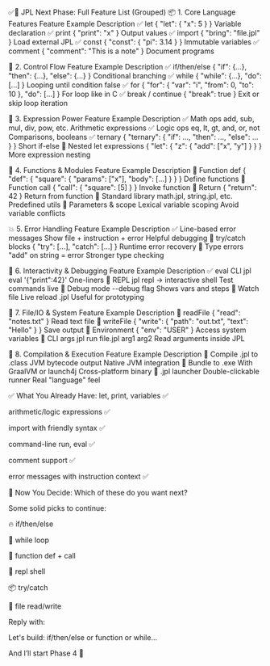 ✅🧠 JPL Next Phase: Full Feature List (Grouped)
📦 1. Core Language Features
Feature	Example	Description
✅ let	{ "let": { "x": 5 } }	Variable declaration
✅ print	{ "print": "x" }	Output values
✅ import	{ "bring": "file.jpl" }	Load external JPL
✅ const	{ "const": { "pi": 3.14 } }	Immutable variables
✅ comment	{ "comment": "This is a note" }	Document programs

🔁 2. Control Flow
Feature	Example	Description
✅ if/then/else	{ "if": {...}, "then": {...}, "else": {...} }	Conditional branching
✅ while	{ "while": {...}, "do": [...] }	Looping until condition false
✅ for	{ "for": { "var": "i", "from": 0, "to": 10 }, "do": [...] }	For loop like in C
✅ break / continue	{ "break": true }	Exit or skip loop iteration

🧮 3. Expression Power
Feature	Example	Description
✅ Math ops	add, sub, mul, div, pow, etc.	Arithmetic expressions
✅ Logic ops	eq, lt, gt, and, or, not	Comparisons, booleans
✅ ternary	{ "ternary": { "if": ..., "then": ..., "else": ... } }	Short if-else
🔲 Nested let expressions	{ "let": { "z": { "add": ["x", "y"] } } }	More expression nesting

🧩 4. Functions & Modules
Feature	Example	Description
🔲 Function def	{ "def": { "square": { "params": ["x"], "body": [...] } } }	Define functions
🔲 Function call	{ "call": { "square": [5] } }	Invoke function
🔲 Return	{ "return": 42 }	Return from function
🔲 Standard library	math.jpl, string.jpl, etc.	Predefined utils
🔲 Parameters & scope	Lexical variable scoping	Avoid variable conflicts

💥 5. Error Handling
Feature	Example	Description
✅ Line-based error messages	Show file + instruction + error	Helpful debugging
🔲 try/catch blocks	{ "try": [...], "catch": [...] }	Runtime error recovery
🔲 Type errors	"add" on string = error	Stronger type checking

🔌 6. Interactivity & Debugging
Feature	Example	Description
✅ eval CLI	jpl eval '{"print":42}'	One-liners
🔲 REPL	jpl repl → interactive shell	Test commands live
🔲 Debug mode	--debug flag	Shows vars and steps
🔲 Watch file	Live reload .jpl	Useful for prototyping

📁 7. File/IO & System
Feature	Example	Description
🔲 readFile	{ "read": "notes.txt" }	Read text file
🔲 writeFile	{ "write": { "path": "out.txt", "text": "Hello" } }	Save output
🔲 Environment	{ "env": "USER" }	Access system variables
🔲 CLI args	jpl run file.jpl arg1 arg2	Read arguments inside JPL

🚀 8. Compilation & Execution
Feature	Example	Description
🔲 Compile .jpl to .class	JVM bytecode output	Native JVM integration
🔲 Bundle to .exe	With GraalVM or launch4j	Cross-platform binary
🔲 .jpl launcher	Double-clickable runner	Real "language" feel

✅ What You Already Have:
let, print, variables ✅

arithmetic/logic expressions ✅

import with friendly syntax ✅

command-line run, eval ✅

comment support ✅

error messages with instruction context ✅

🧠 Now You Decide:
Which of these do you want next?

Some solid picks to continue:

🔥 if/then/else

🔁 while loop

🧠 function def + call

🧰 repl shell

📦 try/catch

💾 file read/write

Reply with:

Let's build: if/then/else or function or while...

And I’ll start Phase 4 🚀
